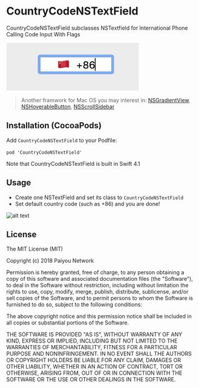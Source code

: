 # CountryCodeNSTextField
CountryCodeNSTextField subclasses NSTextfield for International Phone Calling Code Input With Flags

![alt text](https://raw.githubusercontent.com/paiyou-network/CountryCodeNSTextField/master/CountryCodeNSTextFieldDemo/Support/+86.png)

>Another framwork for Mac OS you may interest in:
[NSGradientView](https://github.com/paiyou-network/NSGradientView),
[NSHoverableButton](https://github.com/paiyou-network/NSHoverableButton),
[NSScrollSidebar](https://github.com/paiyou-network/NSScrollSideBar)

## Installation (CocoaPods)
Add `CountryCodeNSTextField` to your Podfile:

```pod 'CountryCodeNSTextField'```

Note that CountryCodeNSTextField is built in Swift 4.1

## Usage
* Create one NSTextField and set its class to `CountryCodeNSTextField`
* Set default country code (such as +86) and you are done!

![alt text](https://raw.githubusercontent.com/paiyou-network/CountryCodeNSTextField/master/CountryCodeNSTextFieldDemo/Support/defaultCountryCode.png)

## License
The MIT License (MIT)

Copyright (c) 2018 Paiyou Network

Permission is hereby granted, free of charge, to any person obtaining a copy of
this software and associated documentation files (the "Software"), to deal in
the Software without restriction, including without limitation the rights to
use, copy, modify, merge, publish, distribute, sublicense, and/or sell copies of
the Software, and to permit persons to whom the Software is furnished to do so,
subject to the following conditions:

The above copyright notice and this permission notice shall be included in all
copies or substantial portions of the Software.

THE SOFTWARE IS PROVIDED "AS IS", WITHOUT WARRANTY OF ANY KIND, EXPRESS OR
IMPLIED, INCLUDING BUT NOT LIMITED TO THE WARRANTIES OF MERCHANTABILITY, FITNESS
FOR A PARTICULAR PURPOSE AND NONINFRINGEMENT. IN NO EVENT SHALL THE AUTHORS OR
COPYRIGHT HOLDERS BE LIABLE FOR ANY CLAIM, DAMAGES OR OTHER LIABILITY, WHETHER
IN AN ACTION OF CONTRACT, TORT OR OTHERWISE, ARISING FROM, OUT OF OR IN
CONNECTION WITH THE SOFTWARE OR THE USE OR OTHER DEALINGS IN THE SOFTWARE.
